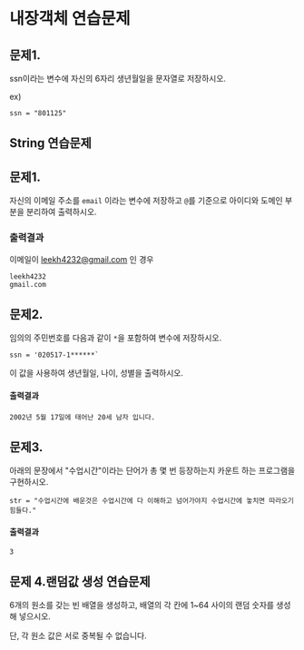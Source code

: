 # 내장객체 연습문제

## 문제1.

ssn이라는 변수에 자신의 6자리 생년월일을 문자열로 저장하시오.

ex)
```
ssn = "801125"
```


String 연습문제
-------

## 문제1.

자신의 이메일 주소를 `email` 이라는 변수에 저장하고 `@`를 기준으로 아이디와 도메인 부분을 분리하여 출력하시오.


### 출력결과

이메일이 leekh4232@gmail.com 인 경우

```
leekh4232
gmail.com
```


## 문제2.

임의의 주민번호를 다음과 같이 `*`을 포함하여 변수에 저장하시오.

```
ssn = '020517-1******`
```

이 값을 사용하여 생년월일, 나이, 성별을 출력하시오.

#### 출력결과

```
2002년 5월 17일에 태어난 20세 남자 입니다.
```


## 문제3.

아래의 문장에서 "수업시간"이라는 단어가 총 몇 번 등장하는지 카운트 하는 프로그램을 구현하시오.

```
str = "수업시간에 배운것은 수업시간에 다 이해하고 넘어가야지 수업시간에 놓치면 따라오기 힘들다."
```

#### 출력결과

```
3
```

## 문제 4.랜덤값 생성 연습문제

6개의 원소를 갖는 빈 배열을 생성하고,
배열의 각 칸에 1~64 사이의 랜덤 숫자를 생성해 넣으시오.

단, 각 원소 값은 서로 중복될 수 없습니다.